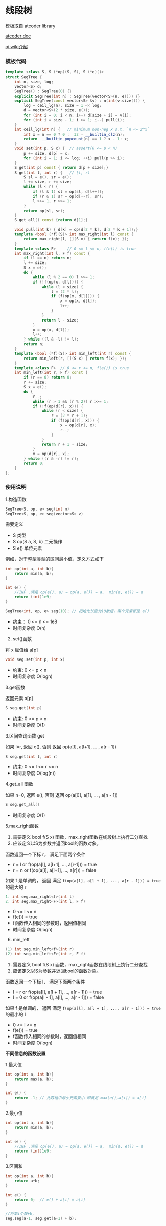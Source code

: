 # 线段树

模板取自 atcoder library

[atcoder doc](https://atcoder.github.io/ac-library/master/document_en/segtree.html)

[oi wiki介绍](https://oi-wiki.org/ds/seg/)

### 模板代码

```c++
template <class S, S (*op)(S, S), S (*e)()>
struct SegTree {
    int n, size, log;
    vector<S> d;
    SegTree() : SegTree(0) {}
    explicit SegTree(int n) : SegTree(vector<S>(n, e())) {}
    explicit SegTree(const vector<S> &v) : n(int(v.size())) {
        log = ceil_lg(n), size = 1 << log;
        d = vector<S>(2 * size, e());
        for (int i = 0; i < n; i++) d[size + i] = v[i];
        for (int i = size - 1; i >= 1; i--) pull(i);
    }
    int ceil_lg(int n) {   // minimum non-neg x s.t. `n <= 2^x`
        int x = n == 0 ? 0 :  32 - __builtin_clz(n);
        return  __builtin_popcount(n) == 1 ? x - 1: x;
    }
    void set(int p, S x) {  // assert(0 <= p < n)
        p += size, d[p] = x;
        for (int i = 1; i <= log; ++i) pull(p >> i);
    }
    S get(int p) const { return d[p + size];}
    S get(int l, int r) {   // [l, r)
        S sl = e(), sr = e();
        l += size, r += size;
        while (l < r) {
            if (l & 1) sl = op(sl, d[l++]);
            if (r & 1) sr = op(d[--r], sr);
            l >>= 1, r >>= 1;
        }
        return op(sl, sr);
    }
    S get_all() const {return d[1];}

    void pull(int k) { d[k] = op(d[2 * k], d[2 * k + 1]);}
    template <bool (*f)(S)> int max_right(int l) const {
        return max_right(l, [](S x) { return f(x); });
    }
    template <class F>     // 0 <= l <= n, f(e()) is true
    int max_right(int l, F f) const { 
        if (l == n) return n;
        l += size;
        S x = e();
        do {
            while (l % 2 == 0) l >>= 1;
            if (!f(op(x, d[l]))) {
                while (l < size) {
                    l = (2 * l);
                    if (f(op(x, d[l]))) {
                        x = op(x, d[l]);
                        l++;
                    }
                }
                return l - size;
            }
            x = op(x, d[l]);
            l++;
        } while ((l & -l) != l);
        return n;
    }
    template <bool (*f)(S)> int min_left(int r) const {
        return min_left(r, [](S x) { return f(x); });
    }
    template <class F>  // 0 <= r <= n, f(e()) is true
    int min_left(int r, F f) const {
        if (r == 0) return 0;
        r += size;
        S x = e();
        do {
            r--;
            while (r > 1 && (r % 2)) r >>= 1;
            if (!f(op(d[r], x))) {
                while (r < size) {
                    r = (2 * r + 1);
                    if (f(op(d[r], x))) {
                        x = op(d[r], x);
                        r--;
                    }
                }
                return r + 1 - size;
            }
            x = op(d[r], x);
        } while ((r & -r) != r);
        return 0;
    }
};
```

### 使用说明

1.构造函数

```c++
SegTree<S, op, e> seg(int n)
SegTree<S, op, e> seg(vector<S> v)
```

需要定义
- S 类型
- S op(S a, S, b) 二元操作
- S e() 单位元素

例如，对于整型类型的区间最小值，定义方式如下

```c++
int op(int a, int b){
    return min(a, b);
}

int e() {
    //INF ,满足 op(e(), a) = op(a, e()) = a,  min(a, e()) = a
    return (int)1e9; 
}

SegTree<int, op, e> seg(10); // 初始化长度为10数组，每个元素都是 e()
```

- 约束： 0 <= n <= 1e8
- 时间复杂度 O(n)

2. set()函数

将 x 赋值给 a[p]

```c++
void seg.set(int p, int x)
```
- 约束: 0 <= p < n
- 时间复杂度 O(logn)

3.get函数

返回元素 a[p]

```c++
S seg.get(int p)
```
- 约束: 0 <= p < n
- 时间复杂度 O(1)

3.区间查询函数 get

如果 l=r, 返回 e(), 否则 返回 op(a[l], a[l+1], ... , a[r - 1]) 

```c++
S seg.get(int l, int r)
```
- 约束: 0 <= l <= r <= n
- 时间复杂度 O(log(n))


4.get_all 函数

如果 n=0, 返回 e(), 否则 返回 op(a[0], a[1], ... , a[n - 1]) 

```c++
S seg.get_all()
```

- 时间复杂度 O(1)


5.max_right函数

1. 需要定义 bool f(S x) 函数，max_right函数在线段树上执行二分查找
2. 应该定义以S为参数并返回bool的函数对象。

函数返回一个下标 r， 满足下面两个条件

- r = l or f(op(a[l], a[l+1], ..., a[r-1])) = true
- r = n or f(op(a[l], a[l+1], ..., a[r])) = false

如果 f 是单调的，
返回 满足 `f(op(a[l], a[l + 1], ..., a[r - 1])) = true` 的最大的 r

```c++
1. int seg.max_right<f>(int l)
2. int seg.max_right<F>(int l, F f)
```
-  0 <= l <= n
-  f(e()) = true
-  f函数传入相同的参数时，返回值相同
-  时间复杂度 O(logn)

6. min_left

```c++
(1) int seg.min_left<f>(int r)
(2) int seg.min_left<F>(int r, F f)
```

1. 需要定义 bool f(S x) 函数，max_right函数在线段树上执行二分查找
2. 应该定义以S为参数并返回bool的函数对象。

函数返回一个下标 l， 满足下面两个条件

- l = r or f(op(a[l], a[l + 1], ..., a[r - 1])) = true
- l = 0 or f(op(a[l - 1], a[l], ..., a[r - 1])) = false

如果 f 是单调的，
返回 满足 `f(op(a[l], a[l + 1], ..., a[r - 1])) = true` 的最小的 l

-  0 <= l <= n
-  f(e()) = true
-  f函数传入相同的参数时，返回值相同
-  时间复杂度 O(logn)

**不同信息的函数设置**

1.最大值
```c++
int op(int a, int b){
    return max(a, b);
}

int e() {
    return -1; // 比数组中最小元素要小 即满足 max(e(),a[i]) = a[i]
}
```

2.最小值
```c++
int op(int a, int b){
    return min(a, b);
}

int e() {
    //INF ,满足 op(e(), a) = op(a, e()) = a,  min(a, e()) = a
    return (int)1e9; 
}
```

3.区间和
```c++
int op(int a, int b){
    return a+b;
}

int e() {
    return 0;  // e() + a[i] = a[i]
}

//将第i个数+b，
seg.seg(a-1, seg.get(a-1) + b);
```